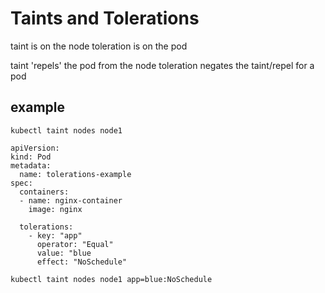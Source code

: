 # Taints and Tolerations

taint is on the node 
toleration is on the pod 

taint 'repels' the pod from the node 
toleration negates the taint/repel for a pod

## example

`kubectl taint nodes node1`

```
apiVersion: 
kind: Pod 
metadata:
  name: tolerations-example
spec: 
  containers: 
  - name: nginx-container
    image: nginx

  tolerations:
    - key: "app"
      operator: "Equal"
      value: "blue
      effect: "NoSchedule"
```

`kubectl taint nodes node1 app=blue:NoSchedule`